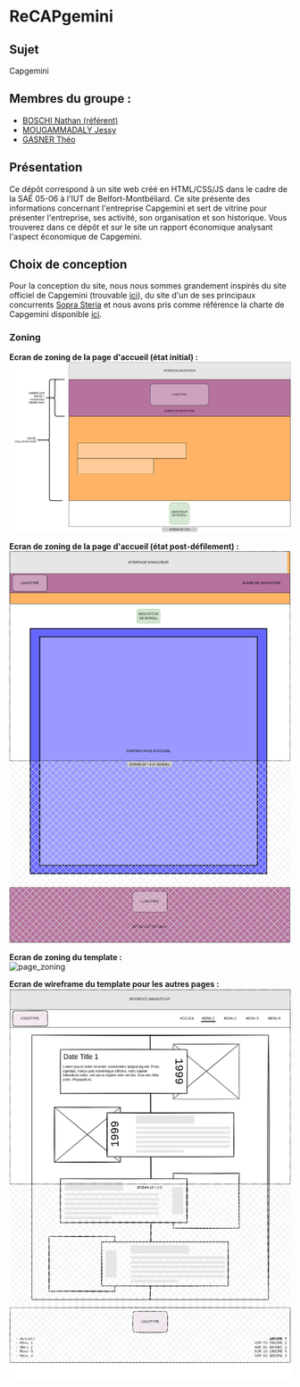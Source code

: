 # ReCAPgemini
## Sujet
Capgemini
## Membres du groupe :
 - [BOSCHI Nathan (référent)](mailto:nathan.boschi@edu.univ-fcomte.fr?subject=SAE_1_05_06)
 - [MOUGAMMADALY Jessy](mailto:jessy.mougammadaly@edu.univ-fcomte.fr?subject=SAE_1_05_06)
 - [GASNER Théo](mailto:theo.gasner@edu.univ-fcomte.fr?subject=SAE_1_05_06)

## Présentation
Ce dépôt correspond à un site web créé en HTML/CSS/JS dans le cadre de la SAÉ 05-06 à l'IUT de Belfort-Montbéliard. Ce site présente des informations concernant l'entreprise Capgemini et sert de vitrine pour présenter l'entreprise, ses activité, son organisation et son historique. Vous trouverez dans ce dépôt et sur le site un rapport économique analysant l'aspect économique de Capgemini.

## Choix de conception
Pour la conception du site, nous nous sommes grandement inspirés du site officiel de Capgemini (trouvable [ici](https://www.capgemini.com/fr-fr/)), du site d'un de ses principaux concurrents [Sopra Steria](https://www.soprasteria.fr/) et nous avons pris comme référence la charte de Capgemini disponible [ici](doc/charte_graphique.pdf).

### Zoning

**Ecran de zoning de la page d'accueil (état initial) :**\
![accueil_zonning_no-scroll](doc/zoning_accueil_noscroll.drawio.png)

**Ecran de zoning de la page d'accueil (état post-défilement) :**\
![accueil_zonning_scrolled](doc/zoning_accueil_scrolled.drawio.png)

**Ecran de zoning du template :**\
![page_zoning](doc/zoning_page.png)

**Ecran de wireframe du template pour les autres pages :**\
![page_wireframe](doc/wireframe_page_histoire.png)
